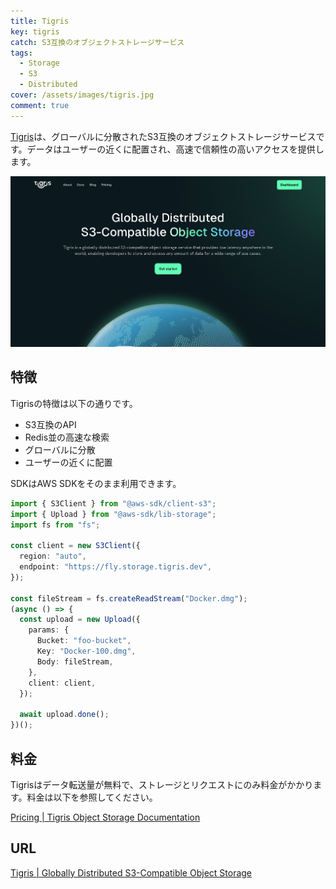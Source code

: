 ```yaml
---
title: Tigris
key: tigris
catch: S3互換のオブジェクトストレージサービス
tags:
  - Storage
  - S3
  - Distributed
cover: /assets/images/tigris.jpg
comment: true
---
```


[Tigris](https://www.tigrisdata.com/)は、グローバルに分散されたS3互換のオブジェクトストレージサービスです。データはユーザーの近くに配置され、高速で信頼性の高いアクセスを提供します。

[![TigrisのWebサイト](/assets/images/tigris.jpg)](https://www.tigrisdata.com/)

<!--more-->

## 特徴

Tigrisの特徴は以下の通りです。

- S3互換のAPI
- Redis並の高速な検索
- グローバルに分散
- ユーザーの近くに配置

SDKはAWS SDKをそのまま利用できます。

```ts
import { S3Client } from "@aws-sdk/client-s3";
import { Upload } from "@aws-sdk/lib-storage";
import fs from "fs";

const client = new S3Client({
  region: "auto",
  endpoint: "https://fly.storage.tigris.dev",
});

const fileStream = fs.createReadStream("Docker.dmg");
(async () => {
  const upload = new Upload({
    params: {
      Bucket: "foo-bucket",
      Key: "Docker-100.dmg",
      Body: fileStream,
    },
    client: client,
  });

  await upload.done();
})();
```

## 料金

Tigrisはデータ転送量が無料で、ストレージとリクエストにのみ料金がかかります。料金は以下を参照してください。

[Pricing \| Tigris Object Storage Documentation](https://www.tigrisdata.com/docs/pricing/)

## URL

[Tigris \| Globally Distributed S3-Compatible Object Storage](https://www.tigrisdata.com/)
